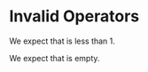 # Invalid Operators

We expect that is less than 1.
<!--           ^
error: invalid conditional operator - missing left-hand expression [conditional.lhs.missing]
-->

We expect that is empty.
<!--           ^
error: invalid predicate operator - missing left-hand expression [predicate.lhs.missing]
-->
